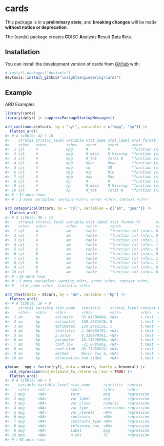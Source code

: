 
<!-- README.md is generated from README.Rmd. Please edit that file -->

# cards

<!-- badges: start -->
<!-- [![R-CMD-check](https://github.com/insightsengineering/cards/actions/workflows/R-CMD-check.yaml/badge.svg)](https://github.com/insightsengineering/cards/actions/workflows/R-CMD-check.yaml) -->
<!-- [![Codecov test coverage](https://codecov.io/gh/insightsengineering/cards/branch/main/graph/badge.svg)](https://app.codecov.io/gh/insightsengineering/cards?branch=main) -->
<!-- badges: end -->

This package is in a **preliminary state**, and **breaking changes**
will be made **without notice or deprecation**.

The {cards} package creates **C**DISC **A**nalysis **R**esult **D**ata
**S**ets.

## Installation

You can install the development version of cards from
[GitHub](https://github.com/) with:

``` r
# install.packages("devtools")
devtools::install_github("insightsengineering/cards")
```

## Example

ARD Examples

``` r
library(cards)
library(dplyr) |> suppressPackageStartupMessages()

ard_continuous(mtcars, by = "cyl", variables = c("mpg", "hp")) |> 
  flatten_ard()
#> # A tibble: 42 × 10
#>    strata1 strata1_level variable stat_name stat_label stat_format_fn  statistic
#>    <chr>   <chr>         <chr>    <chr>     <chr>      <chr>           <chr>    
#>  1 cyl     4             mpg      N         N          "function (x) … 11       
#>  2 cyl     4             mpg      N_miss    N Missing  "function (x) … 0        
#>  3 cyl     4             mpg      N_tot     Total N    "function (x) … 11       
#>  4 cyl     4             mpg      mean      Mean       "function (x) … 26.66363…
#>  5 cyl     4             mpg      sd        SD         "function (x) … 4.509827…
#>  6 cyl     4             mpg      min       Min        "function (x) … 21.4     
#>  7 cyl     4             mpg      max       Max        "function (x) … 33.9     
#>  8 cyl     4             hp       N         N          "function (x) … 11       
#>  9 cyl     4             hp       N_miss    N Missing  "function (x) … 0        
#> 10 cyl     4             hp       N_tot     Total N    "function (x) … 11       
#> # ℹ 32 more rows
#> # ℹ 3 more variables: warning <chr>, error <chr>, context <chr>

ard_categorical(mtcars, by = "cyl", variables = c("am", "gear")) |> 
  flatten_ard()
#> # A tibble: 48 × 11
#>    strata1 strata1_level variable stat_label stat_format_fn       variable_level
#>    <chr>   <chr>         <chr>    <chr>      <chr>                <chr>         
#>  1 cyl     4             am       table      "function (x) \nfor… 0             
#>  2 cyl     4             am       table      "function (x) \nfor… 0             
#>  3 cyl     4             am       table      "function (x) \nfor… 1             
#>  4 cyl     4             am       table      "function (x) \nfor… 1             
#>  5 cyl     6             am       table      "function (x) \nfor… 0             
#>  6 cyl     6             am       table      "function (x) \nfor… 0             
#>  7 cyl     6             am       table      "function (x) \nfor… 1             
#>  8 cyl     6             am       table      "function (x) \nfor… 1             
#>  9 cyl     8             am       table      "function (x) \nfor… 0             
#> 10 cyl     8             am       table      "function (x) \nfor… 0             
#> # ℹ 38 more rows
#> # ℹ 5 more variables: warning <chr>, error <chr>, context <chr>,
#> #   stat_name <chr>, statistic <chr>

ard_ttest(data = mtcars, by = "am", variable = "hp") |> 
  flatten_ard()
#> # A tibble: 10 × 8
#>    strata1 variable stat_name   statistic    strata1_level context warning error
#>    <chr>   <chr>    <chr>       <chr>        <chr>         <chr>   <chr>   <chr>
#>  1 am      hp       estimate    33.41700404… <NA>          t.test  <NA>    <NA> 
#>  2 am      hp       estimate1   160.2631578… 0             t.test  <NA>    <NA> 
#>  3 am      hp       estimate2   126.8461538… 1             t.test  <NA>    <NA> 
#>  4 am      hp       statistic   1.266188769… <NA>          t.test  <NA>    <NA> 
#>  5 am      hp       p.value     0.220979581… <NA>          t.test  <NA>    <NA> 
#>  6 am      hp       parameter   18.71540966… <NA>          t.test  <NA>    <NA> 
#>  7 am      hp       conf.low    -21.8785802… <NA>          t.test  <NA>    <NA> 
#>  8 am      hp       conf.high   88.71258829… <NA>          t.test  <NA>    <NA> 
#>  9 am      hp       method      Welch Two S… <NA>          t.test  <NA>    <NA> 
#> 10 am      hp       alternative two.sided    <NA>          t.test  <NA>    <NA>

glm(am ~ mpg + factor(cyl), data = mtcars, family = binomial) |>
  ard_regression(add_estimate_to_reference_rows = TRUE) |> 
  flatten_ard()
#> # A tibble: 68 × 5
#>    variable variable_level stat_name      statistic  context   
#>    <chr>    <chr>          <chr>          <chr>      <chr>     
#>  1 mpg      <NA>           term           mpg        regression
#>  2 mpg      <NA>           var_label      mpg        regression
#>  3 mpg      <NA>           var_class      numeric    regression
#>  4 mpg      <NA>           var_type       continuous regression
#>  5 mpg      <NA>           var_nlevels    <NA>       regression
#>  6 mpg      <NA>           contrasts      <NA>       regression
#>  7 mpg      <NA>           contrasts_type <NA>       regression
#>  8 mpg      <NA>           reference_row  <NA>       regression
#>  9 mpg      <NA>           label          mpg        regression
#> 10 mpg      <NA>           n_obs          32         regression
#> # ℹ 58 more rows
```

<!-- ARD  -> Table Example -->
<!-- ```{r} -->
<!-- # Construct the ARD -->
<!-- table_ard <- -->
<!--   bind_rows( -->
<!--     ard_continuous(mtcars, by = cyl, variables = "mpg"), -->
<!--     ard_categorical(mtcars, by = cyl, variables = "am"), -->
<!--     ard_categorical(mtcars, variables = "cyl") -->
<!--   ) -->
<!-- # convert ARD to a cards table -->
<!-- table <- -->
<!--   construct_cards( -->
<!--     table_plan = -->
<!--       bind_rows( -->
<!--         table_ard |> filter(variable %in% "mpg") |>  table_plan_simple_continuous(), -->
<!--         table_ard |> filter(variable %in% "am") |> table_plan_simple_categorical() -->
<!--       ), -->
<!--     header_plan = -->
<!--       table_ard |> -->
<!--       filter(variable %in% "cyl") |> -->
<!--       header_plan_simple(header = "**{group} Cylinders**  \nN={n}  ({p}%)") |> -->
<!--       modifyList(val = list(label = gt::md("**Characteristic**"))) -->
<!--   ) |> -->
<!--   convert_cards(engine = "gt") -->
<!-- ``` -->
<!-- ```{r echo=FALSE, fig.width=4} -->
<!-- gt::gtsave(table, filename = "man/figures/README-table_example.png") -->
<!-- ``` -->
<!-- <img src="man/figures/README-table_example.png" style="width: 50%"> -->
